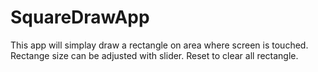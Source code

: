 # SquareDrawApp
This app will simplay draw a rectangle on area where screen is touched.
Rectange size can be adjusted with slider.
Reset to clear all rectangle.

